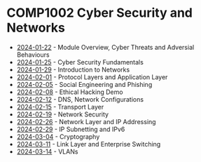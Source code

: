 # COMP1002 Cyber Security and Networks

- [2024-01-22](/learning-uni/COMP1002/notes/2024-01-22.md) - Module Overview, Cyber Threats and Adversial Behaviours
- [2024-01-25](/learning-uni/COMP1002/notes/2024-01-25.md) - Cyber Security Fundamentals
- [2024-01-29](/learning-uni/COMP1002/notes/2024-01-29.md) - Introduction to Networks
- [2024-02-01](/learning-uni/COMP1002/notes/2024-02-01.md) - Protocol Layers and Application Layer
- [2024-02-05](/learning-uni/COMP1002/notes/2024-02-05.md) - Social Engineering and Phishing
- [2024-02-08](/learning-uni/COMP1002/notes/2024-02-08.md) - Ethical Hacking Demo
- [2024-02-12](/learning-uni/COMP1002/notes/2024-02-12.md) - DNS, Network Configurations 
- [2024-02-15](/learning-uni/COMP1002/notes/2024-02-15.md) - Transport Layer
- [2024-02-19](/learning-uni/COMP1002/notes/2024-02-19.md) - Network Security
- [2024-02-26](/learning-uni/COMP1002/notes/2024-02-26.md) - Network Layer and IP Addressing
- [2024-02-29](/learning-uni/COMP1002/notes/2024-02-29.md) - IP Subnetting and IPv6
- [2024-03-04](/learning-uni/COMP1002/notes/2024-03-04.md) - Cryptography
- [2024-03-11](/learning-uni/COMP1002/notes/2024-03-11.md) - Link Layer and Enterprise Switching
- [2024-03-14](/learning-uni/COMP1002/notes/2024-03-14.md) - VLANs